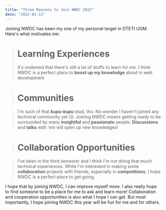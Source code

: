 ```yaml
---
title: "Three Reasons to Join NWDC 2022"
date: "2022-01-13"
---
```


Joining NWDC has been my one of my personal target in DTETI UGM. Here's what motivates me:

> # Learning Experiences
>
> it's undenied that there's still a lot of stuffs to learn for me. I think NWDC is a perfect place to **boost up my knowledge** about in web development.

> # Communities

> I'm such of that _**kupu-kupu**_ stud, tho. No wonder I haven't joined any technical community yet 😥. Joining NWDC means getting ready to be surrounded by many **insightful** and **passionate** people. **Discussions** and **talks** with 'em will open up new knowledges!

> # Collaboration Opportunities

> I've been in the third semester and I think I'm not doing that much technical experiences. While I'm interested in making some **collaboration** projects with friends, especially in **competitions**, I hope NWDC is a perfect place to get going.

I hope that by joining NWDC, I can improve myself more. I also really hope to find someone to be a place for me to ask and learn more! Collaboration and cooperation opportunities is also what I hope I can get. But most importantly, I hope joining NWDC this year will be fun for me and for others.
